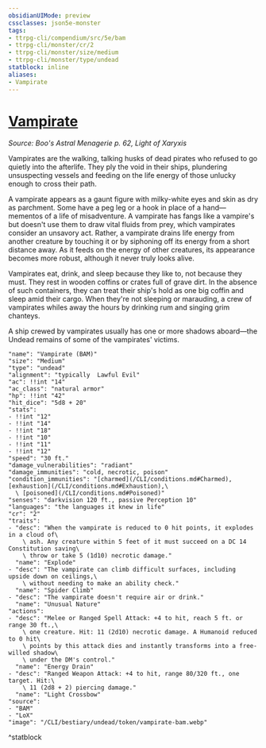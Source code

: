 ```yaml
---
obsidianUIMode: preview
cssclasses: json5e-monster
tags:
- ttrpg-cli/compendium/src/5e/bam
- ttrpg-cli/monster/cr/2
- ttrpg-cli/monster/size/medium
- ttrpg-cli/monster/type/undead
statblock: inline
aliases:
- Vampirate
---
```

# [Vampirate](CLI/bestiary/undead/vampirate-bam.md)
*Source: Boo's Astral Menagerie p. 62, Light of Xaryxis*  

Vampirates are the walking, talking husks of dead pirates who refused to go quietly into the afterlife. They ply the void in their ships, plundering unsuspecting vessels and feeding on the life energy of those unlucky enough to cross their path.

A vampirate appears as a gaunt figure with milky-white eyes and skin as dry as parchment. Some have a peg leg or a hook in place of a hand—mementos of a life of misadventure. A vampirate has fangs like a vampire's but doesn't use them to draw vital fluids from prey, which vampirates consider an unsavory act. Rather, a vampirate drains life energy from another creature by touching it or by siphoning off its energy from a short distance away. As it feeds on the energy of other creatures, its appearance becomes more robust, although it never truly looks alive.

Vampirates eat, drink, and sleep because they like to, not because they must. They rest in wooden coffins or crates full of grave dirt. In the absence of such containers, they can treat their ship's hold as one big coffin and sleep amid their cargo. When they're not sleeping or marauding, a crew of vampirates whiles away the hours by drinking rum and singing grim chanteys.

A ship crewed by vampirates usually has one or more shadows aboard—the Undead remains of some of the vampirates' victims.

```statblock
"name": "Vampirate (BAM)"
"size": "Medium"
"type": "undead"
"alignment": "typically  Lawful Evil"
"ac": !!int "14"
"ac_class": "natural armor"
"hp": !!int "42"
"hit_dice": "5d8 + 20"
"stats":
- !!int "12"
- !!int "14"
- !!int "18"
- !!int "10"
- !!int "11"
- !!int "12"
"speed": "30 ft."
"damage_vulnerabilities": "radiant"
"damage_immunities": "cold, necrotic, poison"
"condition_immunities": "[charmed](/CLI/conditions.md#Charmed), [exhaustion](/CLI/conditions.md#Exhaustion),\
  \ [poisoned](/CLI/conditions.md#Poisoned)"
"senses": "darkvision 120 ft., passive Perception 10"
"languages": "the languages it knew in life"
"cr": "2"
"traits":
- "desc": "When the vampirate is reduced to 0 hit points, it explodes in a cloud of\
    \ ash. Any creature within 5 feet of it must succeed on a DC 14 Constitution saving\
    \ throw or take 5 (1d10) necrotic damage."
  "name": "Explode"
- "desc": "The vampirate can climb difficult surfaces, including upside down on ceilings,\
    \ without needing to make an ability check."
  "name": "Spider Climb"
- "desc": "The vampirate doesn't require air or drink."
  "name": "Unusual Nature"
"actions":
- "desc": "Melee or Ranged Spell Attack: +4 to hit, reach 5 ft. or range 30 ft.,\
    \ one creature. Hit: 11 (2d10) necrotic damage. A Humanoid reduced to 0 hit\
    \ points by this attack dies and instantly transforms into a free-willed shadow\
    \ under the DM's control."
  "name": "Energy Drain"
- "desc": "Ranged Weapon Attack: +4 to hit, range 80/320 ft., one target. Hit:\
    \ 11 (2d8 + 2) piercing damage."
  "name": "Light Crossbow"
"source":
- "BAM"
- "LoX"
"image": "/CLI/bestiary/undead/token/vampirate-bam.webp"
```
^statblock